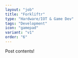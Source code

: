 ```yaml
---
layout: "job"
title: "Forkliftr"
type: "Hardware/IOT & Game Dev"
tags: "Development"
icon: "gamepad"
variant: "v1"
order: "6"
---
```


Post contents!